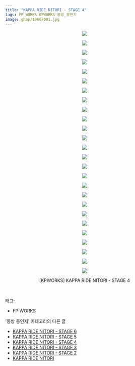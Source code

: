 ```yaml
---
title: "KAPPA RIDE NITORI - STAGE 4"
tags: FP_WORKS KPWORKS 동방_동인지
image: ghap/1966/001.jpg
---
```

<div class="article">
<p style="text-align: center; clear: none; float: none;"><img src="{{ site.nasurl }}/ghap/1966/001.jpg"/></p>
<p style="text-align: center; clear: none; float: none;"><img src="{{ site.nasurl }}/ghap/1966/002.jpg"/></p>
<p style="text-align: center; clear: none; float: none;"><img src="{{ site.nasurl }}/ghap/1966/003.jpg"/></p>
<p style="text-align: center; clear: none; float: none;"><img src="{{ site.nasurl }}/ghap/1966/004.jpg"/></p>
<p style="text-align: center; clear: none; float: none;"><img src="{{ site.nasurl }}/ghap/1966/005.jpg"/></p>
<p style="text-align: center; clear: none; float: none;"><img src="{{ site.nasurl }}/ghap/1966/006.jpg"/></p>
<p style="text-align: center; clear: none; float: none;"><img src="{{ site.nasurl }}/ghap/1966/007.jpg"/></p>
<p style="text-align: center; clear: none; float: none;"><img src="{{ site.nasurl }}/ghap/1966/008.jpg"/></p>
<p style="text-align: center; clear: none; float: none;"><img src="{{ site.nasurl }}/ghap/1966/009.jpg"/></p>
<p style="text-align: center; clear: none; float: none;"><img src="{{ site.nasurl }}/ghap/1966/010.jpg"/></p>
<p style="text-align: center; clear: none; float: none;"><img src="{{ site.nasurl }}/ghap/1966/011.jpg"/></p>
<p style="text-align: center; clear: none; float: none;"><img src="{{ site.nasurl }}/ghap/1966/012.jpg"/></p>
<p style="text-align: center; clear: none; float: none;"><img src="{{ site.nasurl }}/ghap/1966/013.jpg"/></p>
<p style="text-align: center; clear: none; float: none;"><img src="{{ site.nasurl }}/ghap/1966/014.jpg"/></p>
<p style="text-align: center; clear: none; float: none;"><img src="{{ site.nasurl }}/ghap/1966/015.jpg"/></p>
<p style="text-align: center; clear: none; float: none;"><img src="{{ site.nasurl }}/ghap/1966/016.jpg"/></p>
<p style="text-align: center; clear: none; float: none;"><img src="{{ site.nasurl }}/ghap/1966/017.jpg"/></p>
<p style="text-align: center; clear: none; float: none;"><img src="{{ site.nasurl }}/ghap/1966/018.jpg"/></p>
<p style="text-align: center; clear: none; float: none;"><img src="{{ site.nasurl }}/ghap/1966/019.jpg"/></p>
<p style="text-align: center; clear: none; float: none;"><img src="{{ site.nasurl }}/ghap/1966/020.jpg"/></p>
<p style="text-align: center; clear: none; float: none;"><img src="{{ site.nasurl }}/ghap/1966/021.jpg"/></p>
<p style="text-align: center; clear: none; float: none;"><img src="{{ site.nasurl }}/ghap/1966/022.jpg"/></p>
<p style="text-align: center; clear: none; float: none;"><img src="{{ site.nasurl }}/ghap/1966/023.jpg"/></p>
<p style="text-align: center; clear: none; float: none;"><img src="{{ site.nasurl }}/ghap/1966/024.jpg"/></p>
<p style="text-align: center; clear: none; float: none;"><img src="{{ site.nasurl }}/ghap/1966/025.jpg"/></p>
<p style="text-align: center; clear: none; float: none;"><img src="{{ site.nasurl }}/ghap/1966/026.jpg"/></p>
<p style="text-align: center; clear: none; float: none;">[KPWORKS] KAPPA RIDE NITORI - STAGE 4</p>
<p><br/></p>
</div><div class="tagTrail">
<p>태그: </p>
<ul>
<li>FP WORKS</li>
</ul>
</div><div class="another">
<p>'동방 동인지' 카테고리의 다른 글</p>
<ul>
<li><a href="/2016-09-03-ghap_1968">KAPPA RIDE NITORI - STAGE 6</a></li>
<li><a href="/2016-09-02-ghap_1967">KAPPA RIDE NITORI - STAGE 5</a></li>
<li><a href="/2016-09-02-ghap_1966">KAPPA RIDE NITORI - STAGE 4</a></li>
<li><a href="/2016-09-02-ghap_1965">KAPPA RIDE NITORI - STAGE 3</a></li>
<li><a href="/2016-09-02-ghap_1964">KAPPA RIDE NITORI - STAGE 2</a></li>
<li><a href="/2016-09-02-ghap_1963">KAPPA RIDE NITORI</a></li>
</ul>
</div><div class="cb_module cb_fluid">
<div class="cb_wrt cb_profile">
</div><!-- commentList close -->
</div>